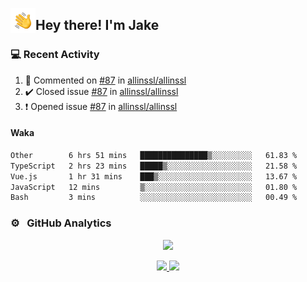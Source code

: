 <img alt="Night Coding" src="./assets/Hand%20Wave.gif" width='40' align="left"/><h2>Hey there! I'm Jake</h2>

### 💻 Recent Activity

<!--RECENT_ACTIVITY:start-->
1. 💬 Commented on [#87](https://github.com/allinssl/allinssl/issues/87#issuecomment-2888835986) in [allinssl/allinssl](https://github.com/allinssl/allinssl)<br>
2. ✔️ Closed issue [#87](https://github.com/allinssl/allinssl/issues/87) in [allinssl/allinssl](https://github.com/allinssl/allinssl)<br>
3. ❗️ Opened issue [#87](https://github.com/allinssl/allinssl/issues/87) in [allinssl/allinssl](https://github.com/allinssl/allinssl)<br>
<!--RECENT_ACTIVITY:end-->

#### Waka

<!--START_SECTION:waka-->

```txt
Other        6 hrs 51 mins   ███████████████▒░░░░░░░░░   61.83 %
TypeScript   2 hrs 23 mins   █████▒░░░░░░░░░░░░░░░░░░░   21.58 %
Vue.js       1 hr 31 mins    ███▒░░░░░░░░░░░░░░░░░░░░░   13.67 %
JavaScript   12 mins         ▒░░░░░░░░░░░░░░░░░░░░░░░░   01.80 %
Bash         3 mins          ░░░░░░░░░░░░░░░░░░░░░░░░░   00.49 %
```

<!--END_SECTION:waka-->

### ⚙️ &nbsp; GitHub Analytics

<p align="center">
  <img src="http://github-profile-summary-cards.vercel.app/api/cards/profile-details?username=JakeLaoyu&theme=2077" />
</p>


<p align="center">
<a href="https://github.com/JakeLaoyu">
  <img height="180em" src="https://github-readme-stats-eight-theta.vercel.app/api?username=jakelaoyu&show_icons=true&theme=algolia&include_all_commits=true&count_private=true"/>
  <img height="180em" src="https://github-readme-stats-eight-theta.vercel.app/api/top-langs/?username=jakelaoyu&layout=compact&langs_count=8&theme=algolia&hide=html&count_private=true"/>
</a>
</p>

<!-- ### 🤝🏻 &nbsp; Connect with Me

<p align="center">
<a href="https://i.jakeyu.top"><img src="https://img.shields.io/badge/-i.jakeyu.top-3423A6?style=flat&logo=Google-Chrome&logoColor=white"/></a>
<a href="mailto:jake.laoyu@gmail.com"><img src="https://img.shields.io/badge/-jake.laoyu@gmail.com-D14836?style=flat&logo=Gmail&logoColor=white"/></a>
</p> -->
